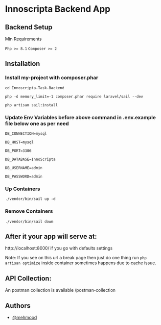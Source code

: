 
# Innoscripta Backend App

## Backend Setup

Min Requirements
 
`Php >= 8.1`
`Composer >= 2`

## Installation

### Install my-project with composer.phar

`cd Innoscripta-Task-Backend`

`php -d memory_limit=-1 composer.phar require laravel/sail --dev`


`php artisan sail:install `


### Update Env Variables before above command in .env.example file below one as per need

`DB_CONNECTION=mysql`

`DB_HOST=mysql`

`DB_PORT=3306`

`DB_DATABASE=InnoScripta`

`DB_USERNAME=admin`

`DB_PASSWORD=admin`

### Up Containers
`./vendor/bin/sail up -d`

### Remove Containers
`./vendor/bin/sail down`

## After it your app will serve at: 
http://localhost:8000/ if you go with defaults settings

Note: If you see on this url a break page then just do one thing run `php artisan optimize` inside container sometimes happens due to cache issue.


## API Collection: 
An postman collection is available /postman-collection

## Authors

- [@mehmood](https://mehmoodshafiq205@gmail.com)

